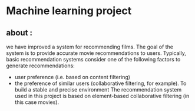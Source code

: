 # Machine learning project
## about : 

we have improved a system for recommending films. The goal of the system is to provide accurate movie recommendations to users. Typically, basic recommendation systems consider one of the following factors to generate recommendations:
* user preference (i.e. based on content filtering)
* the preference of similar users (collaborative filtering, for example). To build a stable and precise environment The recommendation system used in this project is based on element-based collaborative filtering (in this case movies).

